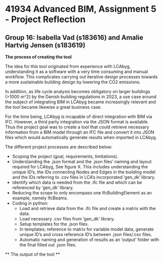 # 41934 Advanced BIM, Assignment 5 - Project Reflection
## Group 16: Isabella Vad (s183616) and Amalie Hartvig Jensen (s183619)

**The process of creating the tool**

The idea for this tool originated from experience with LCAbyg, understanding it as a software with a very time consuming and manual workflow. This complicates carrying out iterative design processes towards a more sustainable building design by lowering the CO2 emissions.   

In addition, as life cycle analysis becomes obligatory on larger buildings (>1000 m^2) by the Danish building regulations in 2023, a use case around the subject of integrating BIM in LCAbyg became increasingly relevant and the tool became likewise a great business case. 

For the time being, LCAbyg is incapable of direct integration with BIM via IFC. However, a third party integration via the JSON format is available. 
Thus the project goal was to create a tool that could retrieve necessary information from a BIM model through an IFC file and convert it into JSON files which would automatically generate results when imported in LCAbyg. 

The different project processes are described below:
- Scoping the project (goal, requirements, limitations). 
- Understanding the .json format and the .json files’ naming and layout required for LCAbyg, See figure X. This includes understanding the unique ID’s, the IDs connecting Nodes and Edges in the building model and the IDs referring to .csv files in LCA’s incorporated ‘gen_dk’ library.   
- Identify which data is needed from the .ifc file and which can be referenced by ‘gen_dk’ library. 
- Reducing the scope to only encompass one IfcBuildingElement as an example, namely IfcBeams.   
- Coding in python:
  - Load and retrieve data from the .ifc file and create a matrix with the data.
  - Load necessary .csv files from ‘gen_dk’ library.
  - Setup templates for the .json files. 
  - In templates; reference to matrix for variable model data, generate unique ID’s and cross reference ID’s between .json files/.csv files.   
  - Automatic naming and generation of results as an ‘output’ folder with the final filled out .json files. 


** The output of the tool **



